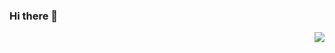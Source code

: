 ### Hi there 👋

<img align="right" src="https://github-readme-stats.vercel.app/api?username=ichengzi&show_icons=true&icon_color=0366d6&text_color=24292e&bg_color=ffffff&hide_title=true" />

<!--
Here are some ideas to get you started:

- 🔭 I’m currently working on ...
- 🌱 I’m currently learning ...
- 👯 I’m looking to collaborate on ...
- 🤔 I’m looking for help with ...
- 💬 Ask me about ...
- 📫 How to reach me: ...
- 😄 Pronouns: ...
- ⚡ Fun fact: ...
-->


